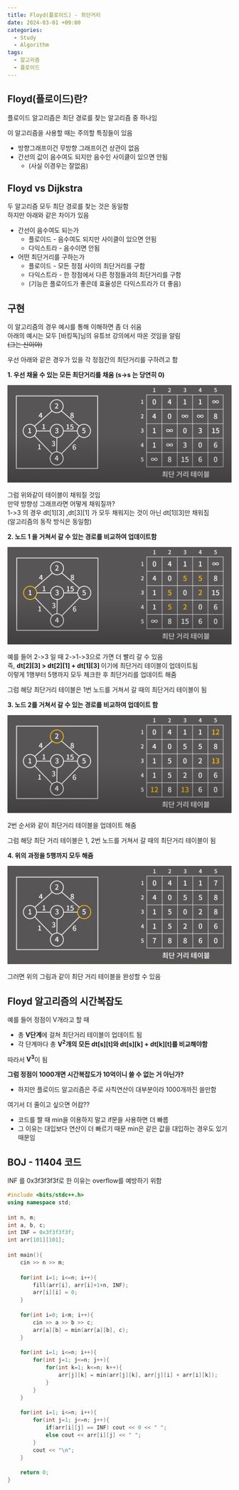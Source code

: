 ```yaml
---
title: Floyd(플로이드) - 최단거리
date: 2024-03-01 +09:00
categories:
  - Study
  - Algorithm
tags:
  - 알고리즘
  - 플로이드
---
```

## Floyd(플로이드)란?

플로이드 알고리즘은 최단 경로를 찾는 알고리즘 중 하나임

이 알고리즘을 사용할 때는 주의할 특징들이 있음
- 방향그래프이건 무방향 그래프이건 상관이 없음
- 간선의 값이 음수여도 되지만 음수인 사이클이 있으면 안됨
	- (사실 이경우는 잘없음)

## Floyd vs Dijkstra

두 알고리즘 모두 최단 경로를 찾는 것은 동일함    
하지만 아래와 같은 차이가 있음
- 간선이 음수여도 되는가
	- 플로이드 - 음수여도 되지만 사이클이 있으면 안됨
	- 다익스트라 - 음수이면 안됨
- 어떤 최단거리를 구하는가
	- 플로이드 - 모든 정점 사이의 최단거리를 구함
	- 다익스트라 - 한 정점에서 다른 정점들과의 최단거리를 구함
	- (기능은 플로이드가 좋은데 효율성은 다익스트라가 더 좋음)


## 구현

이 알고리즘의 경우 예시를 통해 이해하면 좀 더 쉬움   
아래의 예시는 모두 \[바킹독\]님의 유튜브 강의에서 따온 것임을 알림    
<del>(그는 신이야)</del>

우선 아래와 같은 경우가 있을 각 정점간의 최단거리를 구하려고 함   

<b> 1. 우선 채울 수 있는 모든 최단거리를 채움 (s->s 는 당연히 0)</b>

![](images/2024-03-01-Algorithm-Floyd.png)

그럼 위와같이 테이블이 채워질 것임   
만약 방향성 그래프라면 어떻게 채워질까?    
1->3 의 경우 dt\[1\]\[3\] ,dt\[3\]\[1\] 가 모두 채워지는 것이 아닌 dt\[1\]\[3\]만 채워짐   
(알고리즘의 동작 방식은 동일함)

<b>2. 노드 1 을 거쳐서 갈 수 있는 경로를 비교하여 업데이트함</b>

![](images/2024-03-01-Algorithm-Floyd-1.png)

예를 들어 2->3 일 때 2->1->3으로 가면 더 빨리 갈 수 있음   
즉, <b>dt[2][3] > dt[2][1] + dt[1][3] </b>이기에 최단거리 테이블이 업데이트됨   
이렇게 1행부터 5행까지 모두 체크한 후 최단거리를 업데이트 해줌   

그럼 해당 최단거리 테이블은 1번 노드를 거쳐서 갈 때의 최단거리 테이블이 됨

<b>3. 노드 2를 거쳐서 갈 수 있는 경로를 비교하여 업데이트 함</b>

![](images/2024-03-01-Algorithm-Floyd-2.png)

2번 순서와 같이 최단거리 테이블을 업데이트 해줌

그럼 해당 최단 거리 테이블은 1, 2번 노드를 거쳐서 갈 때의 최단거리 테이블이 됨

<b>4. 위의 과정을 5행까지 모두 해줌</b>

![](images/2024-03-01-Algorithm-Floyd-3.png)

그러면 위의 그림과 같이 최단 거리 테이블을 완성할 수 있음

## Floyd 알고리즘의 시간복잡도

예를 들어 정점이 V개라고 할 때

- 총 <b>V단계</b>에 걸쳐 최단거리 테이블이 업데이트 됨 
- 각 단계마다 총 <b>V<sup>2</sup>개의 모든 dt[s][t]와 dt[s][k] + dt[k][t]를 비교해야함</b>

따라서 <b>V<sup>3</sup></b>이 됨

<b>그럼 정점이 1000개면 시간복잡도가 10억이니 쓸 수 없는 거 아닌가?</b>   
- 하지만 플로이드 알고리즘은 주로 사칙연산이 대부분이라 1000개까진 쓸만함

여기서 더 줄이고 싶으면 어캄??
- 코드를 짤 때 min을 이용하지 말고 if문을 사용하면 더 빠름
- 그 이유는 대입보다 연산이 더 빠르기 때문 min은 같은 값을 대입하는 경우도 있기 때문임


## BOJ - 11404 코드

INF 를 0x3f3f3f3f로 한 이유는 overflow를 예방하기 위함

```cpp
#include <bits/stdc++.h>
using namespace std;

int n, m;
int a, b, c;
int INF = 0x3f3f3f3f;
int arr[101][101];

int main(){
    cin >> n >> m;

    for(int i=1; i<=n; i++){
        fill(arr[i], arr[i]+1+n, INF);
        arr[i][i] = 0;
    }

    for(int i=0; i<m; i++){
        cin >> a >> b >> c;
        arr[a][b] = min(arr[a][b], c);
    }

    for(int i=1; i<=n; i++){
        for(int j=1; j<=n; j++){
            for(int k=1; k<=n; k++){
                arr[j][k] = min(arr[j][k], arr[j][i] + arr[i][k]);
            }
        }
    }

    for(int i=1; i<=n; i++){
        for(int j=1; j<=n; j++){
            if(arr[i][j] == INF) cout << 0 << " ";
            else cout << arr[i][j] << " ";
        }
        cout << "\n";
    }

    return 0;
}

```